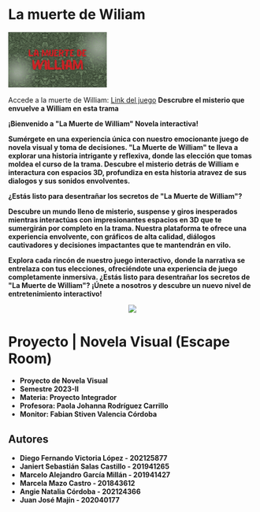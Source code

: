 # La muerte de Wiliam
<img width='200' heigth='225' src='/public/assets/images/La muerte de William.png'>
<p>
Accede a la muerte de William: <a href="https://escape-room-vert.vercel.app" target="_blank">Link del juego</a>
<b>Descrubre el misterio que envuelve a William en esta trama<b>

¡Bienvenido a "La Muerte de William" Novela interactiva!

Sumérgete en una experiencia única con nuestro emocionante juego de novela visual y toma de decisiones. "La Muerte de William" te lleva a explorar una historia intrigante y reflexiva, donde las elección que tomas moldea el curso de la trama. Descubre el misterio detrás de William e interactura con espacios 3D, profundiza en esta historia atravez de sus dialogos y sus sonidos envolventes.

¿Estás listo para desentrañar los secretos de "La Muerte de William"?

Descubre un mundo lleno de misterio, suspense y giros inesperados mientras interactúas con impresionantes espacios en 3D que te sumergirán por completo en la trama. Nuestra plataforma te ofrece una experiencia envolvente, con gráficos de alta calidad, diálogos cautivadores y decisiones impactantes que te mantendrán en vilo.

Explora cada rincón de nuestro juego interactivo, donde la narrativa se entrelaza con tus elecciones, ofreciéndote una experiencia de juego completamente inmersiva. ¿Estás listo para desentrañar los secretos de "La Muerte de William"? ¡Únete a nosotros y descubre un nuevo nivel de entretenimiento interactivo!
</p>


<p align='center'>
  <img width='200' heigth='225' src='https://user-images.githubusercontent.com/62605744/171186764-43f7aae0-81a9-4b6e-b4ce-af963564eafb.png'>
</p>

# Proyecto | Novela Visual (Escape Room)
- Proyecto de Novela Visual
- Semestre 2023-II
- Materia: Proyecto Integrador
- Profesora: Paola Johanna Rodríguez Carrillo
- Monitor: Fabian Stiven Valencia Córdoba

## Autores
- Diego Fernando Victoria López - 202125877
- Janiert Sebastián Salas Castillo - 201941265
- Marcelo Alejandro García Millán - 201941427
- Marcela Mazo Castro - 201843612
- Angie Natalia Córdoba - 202124366
- Juan José Majín - 202040177
